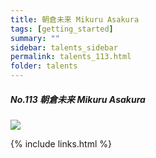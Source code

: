 ```yaml
---
title: 朝倉未来 Mikuru Asakura
tags: [getting_started]
summary: ""
sidebar: talents_sidebar
permalink: talents_113.html
folder: talents
---
```



##### No.113 朝倉未来 Mikuru Asakura

![](https://yt3.ggpht.com/ytc/AKedOLTbCtN02EVfFE-YogZWgxCbRLhByR3LD-ACoef0xg=s176-c-k-c0x00ffffff-no-rj)






{% include links.html %}
